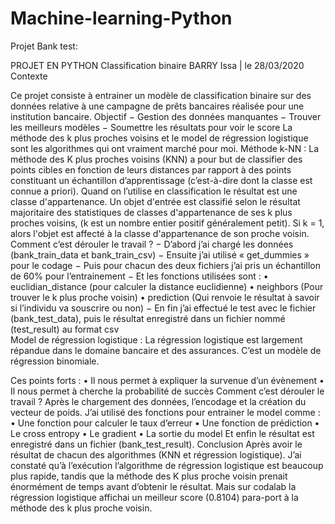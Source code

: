 # Machine-learning-Python
Projet Bank test:

 
PROJET EN PYTHON
Classification binaire
BARRY Issa | le 28/03/2020
Contexte


Ce projet consiste à entrainer un modèle de classification binaire sur des données relative à une campagne  de prêts bancaires réalisée pour une institution bancaire.
Objectif
−	Gestion des données manquantes
−	Trouver les meilleurs modèles
−	Soumettre les résultats pour voir le score 
La méthode des k plus proches voisins et le model de régression logistique sont les algorithmes qui ont vraiment marché pour moi.
Méthode  k-NN :
La méthode des K plus proches voisins (KNN) a pour but de classifier des points cibles en fonction de leurs distances par rapport à des points constituant un échantillon d’apprentissage (c’est-à-dire dont la classe est connue a priori).
Quand on l’utilise en classification le résultat est une classe d'appartenance. Un objet d'entrée est classifié selon le résultat majoritaire des statistiques de classes d'appartenance de ses k plus proches voisins, (k est un nombre entier positif généralement petit). Si k = 1, alors l'objet est affecté à la classe d'appartenance de son proche voisin.
Comment c’est dérouler le travail ? 
−	D’abord  j’ai chargé les données (bank_train_data et bank_train_csv)
−	Ensuite j’ai utilisé  « get_dummies » pour le codage 
−	Puis pour chacun des deux fichiers j’ai pris un échantillon de 60% pour l’entrainement
−	Et les fonctions utilisées sont :
• euclidian_distance (pour calculer la distance euclidienne)
• neighbors (Pour trouver le k plus proche voisin)
• prediction (Qui  renvoie le résultat à savoir si l’individu va souscrire ou non)
−	En fin j’ai  effectué le test avec le fichier (bank_test_data), puis le résultat enregistré dans un fichier nommé (test_result) au format csv   
Model de régression logistique :
La régression logistique est largement répandue dans le domaine bancaire et des assurances. C’est un modèle de régression binomiale.


Ces points forts :
• Il nous permet à expliquer la survenue d’un évènement
• Il nous permet à cherche la probabilité de succès
Comment c’est dérouler le travail ? 
Après le chargement  des données, l’encodage et la création du vecteur de poids. J’ai utilisé des fonctions pour entrainer le model comme :
• Une fonction pour calculer le taux d’erreur
• Une fonction de prédiction
• Le cross entropy
• Le gradient
• La sortie du model 
Et enfin le résultat est enregistré dans un fichier (bank_test_result). 
Conclusion
Après avoir le résultat de  chacun des algorithmes (KNN et régression logistique). J’ai constaté  qu’à l’exécution l’algorithme de régression logistique est beaucoup plus rapide, tandis que la méthode des K plus proche voisin prenait énormément de temps avant d’obtenir le résultat.
Mais sur codalab la régression logistique affichai un meilleur score (0.8104) para-port à la méthode des k plus proche voisin.  

